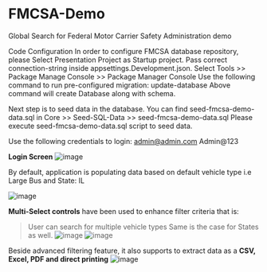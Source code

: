 # FMCSA-Demo
Global Search for Federal Motor Carrier Safety Administration demo

Code Configuration
In order to configure FMCSA database repository, please Select Presentation Project as Startup project. Pass correct connection-string inside appsettings.Development.json.
Select Tools >> Package Manage Console >> Package Manager Console 
Use the following command to run pre-configured migration: update-database 
Above command will create Database along with schema.

Next step is to seed data in the database. You can find  seed-fmcsa-demo-data.sql in Core >> Seed-SQL-Data >> seed-fmcsa-demo-data.sql Please execute seed-fmcsa-demo-data.sql script to seed data.

Use the following credentials to login:
admin@admin.com
Admin@123

**Login Screen**
![image](https://user-images.githubusercontent.com/1267014/118507991-c222b380-b6fc-11eb-9012-d2c74c94e2a5.png)

By default, application is populating data based on default vehicle type i.e Large Bus and State: IL

![image](https://user-images.githubusercontent.com/1267014/118508267-09a93f80-b6fd-11eb-8fa8-5e391308f253.png)

**Multi-Select controls** have been used to enhance filter criteria that is:
 > User can search for multiple vehicle types
 > Same is the case for States as well. 
 ![image](https://user-images.githubusercontent.com/1267014/118508474-3a897480-b6fd-11eb-9ea1-2f8ef5c016ca.png)
 ![image](https://user-images.githubusercontent.com/1267014/118508532-483efa00-b6fd-11eb-9590-313ab9b03d83.png)

Beside advanced filtering feature, it also supports to extract data as a **CSV, Excel, PDF and direct printing**
![image](https://user-images.githubusercontent.com/1267014/118509116-c7ccc900-b6fd-11eb-8e6e-8a910ce5e4ea.png)

